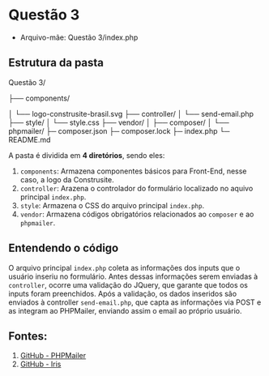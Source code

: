 # Questão 3

- Arquivo-mãe: Questão 3/index.php

## Estrutura da pasta
Questão 3/

├── components/

│   └── logo-construsite-brasil.svg
├── controller/
│   └── send-email.php
├── style/
│   └── style.css
├── vendor/
│   ├── composer/
│   └── phpmailer/
├─ composer.json
├─ composer.lock
├─ index.php
└─ README.md

A pasta é dividida em **4 diretórios**, sendo eles:
1. `components`: Armazena componentes básicos para Front-End, nesse caso, a logo da Construsite.
2. `controller`: Arazena o controlador do formulário localizado no aquivo principal `index.php`.
3. `style`: Armazena o CSS do arquivo principal `index.php`.
4. `vendor`: Armazena códigos obrigatórios relacionados ao `composer` e ao `phpmailer`.


## Entendendo o código
O arquivo principal `index.php` coleta as informações dos inputs que o usuário inseriu no formulário. Antes dessas informações serem enviadas à `controller`, ocorre uma validação do JQuery, que garante que todos os inputs foram preenchidos. Após a validação, os dados inseridos são enviados à controller `send-email.php`, que capta as informações via POST e as integram ao PHPMailer, enviando assim o email ao próprio usuário.

## Fontes:
1. [GitHub - PHPMailer](https://github.com/PHPMailer/PHPMailer)
2. [GitHub - Iris](https://github.com/becanmccotemig/iris)
